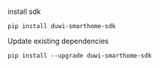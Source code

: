 install sdk
```shell
pip install duwi-smarthome-sdk
```

Update existing dependencies
```shell
pip install --upgrade duwi-smarthome-sdk
```



